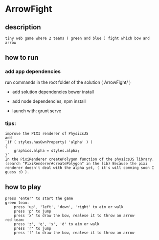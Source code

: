 ArrowFight
==========

description
-----------

	tiny web game where 2 teams ( green and blue ) fight which bow and arrow

how to run
----------

### add app dependencies
run commands in the root folder of the solution ( ArrowFight/ )

* add solution dependencies
	bower install

* add node dependencies,
	npm install

* launch with:
	grunt serve

### tips:
	improve the PIXI renderer of PhysicsJS
	add
	`if ( styles.hasOwnProperty( 'alpha' ) )
	{
		graphics.alpha = styles.alpha;
	}`
	In the PixiRenderer createPolygon function of the physicsJS library. (search "PixiRenderer#createPolygon" in the lib) Because the pixi renderer doesn't deal with the alpha yet, ( it's will comming soon I guess :D ).

how to play
-----------

	press 'enter' to start the game
	green team:
		press 'up', 'left', 'down', 'right' to aim or walk
		press 'p' to jump
		press 'x' to draw the bow, realese it to throw an arrow
	red team:
		press 'z', 'q', 's', 'd' to aim or walk
		press 'r' to jump
		press 'f' to draw the bow, realese it to throw an arrow
